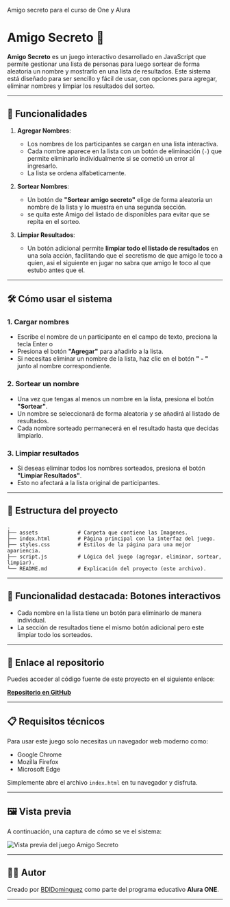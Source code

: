 Amigo secreto para el curso de One y Alura

# Amigo Secreto 🎁

**Amigo Secreto** es un juego interactivo desarrollado en JavaScript que permite gestionar una lista de personas para luego sortear de forma aleatoria un nombre y mostrarlo en una lista de resultados. Este sistema está diseñado para ser sencillo y fácil de usar, con opciones para agregar, eliminar nombres y limpiar los resultados del sorteo.

---

## 🚀 Funcionalidades

1. **Agregar Nombres**:
   - Los nombres de los participantes se cargan en una lista interactiva.
   - Cada nombre aparece en la lista con un botón de eliminación (`-`) que permite eliminarlo individualmente si se cometió un error al ingresarlo.
   - La lista se ordena alfabeticamente. 

2. **Sortear Nombres**:
   - Un botón de **"Sortear amigo secreto"** elige de forma aleatoria un nombre de la lista y lo muestra en una segunda sección.
   - se quita este Amigo del listado de disponibles para evitar que se repita en el sorteo.

3. **Limpiar Resultados**:
   - Un botón adicional permite **limpiar todo el listado de resultados** en una sola acción, facilitando que el secretismo de que amigo le toco a quien, asi el siguiente en jugar no sabra que amigo le toco al que estubo antes que el.

---

## 🛠️ Cómo usar el sistema

### 1. **Cargar nombres**
   - Escribe el nombre de un participante en el campo de texto, preciona la tecla Enter o
   - Presiona el botón **"Agregar"** para añadirlo a la lista.
   - Si necesitas eliminar un nombre de la lista, haz clic en el botón **" - "** junto al nombre correspondiente.

### 2. **Sortear un nombre**
   - Una vez que tengas al menos un nombre en la lista, presiona el botón **"Sortear"**.
   - Un nombre se seleccionará de forma aleatoria y se añadirá al listado de resultados.
   - Cada nombre sorteado permanecerá en el resultado hasta que decidas limpiarlo.

### 3. **Limpiar resultados**
   - Si deseas eliminar todos los nombres sorteados, presiona el botón **"Limpiar Resultados"**.
   - Esto no afectará a la lista original de participantes.

---

## 📂 Estructura del proyecto

```plaintext
.
├── assets             # Carpeta que contiene las Imagenes. 
├── index.html         # Página principal con la interfaz del juego.
├── styles.css         # Estilos de la página para una mejor apariencia.
├── script.js          # Lógica del juego (agregar, eliminar, sortear, limpiar).
└── README.md          # Explicación del proyecto (este archivo).

 ```
---

## 🌟 Funcionalidad destacada: Botones interactivos

- Cada nombre en la lista tiene un botón para eliminarlo de manera individual.
- La sección de resultados tiene el mismo botón adicional pero este limpiar todo los sorteados.

---

## 🔗 Enlace al repositorio

Puedes acceder al código fuente de este proyecto en el siguiente enlace:

[**Repositorio en GitHub**](https://github.com/BDIDominguez/alura-one-amigo-secreto.git)

---

## 📋 Requisitos técnicos

Para usar este juego solo necesitas un navegador web moderno como:
- Google Chrome
- Mozilla Firefox
- Microsoft Edge

Simplemente abre el archivo `index.html` en tu navegador y disfruta.

---

## 🖼️ Vista previa

A continuación, una captura de cómo se ve el sistema:

![Vista previa del juego Amigo Secreto](https://via.placeholder.com/800x400.png?text=Vista+previa+del+juego)

---

## 👩‍💻 Autor

Creado por [BDIDominguez](https://github.com/BDIDominguez) como parte del programa educativo **Alura ONE**.

---
